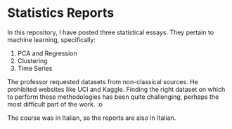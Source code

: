 # Statistics Reports
In this repository, I have posted three statistical essays. They pertain to machine learning, specifically:
  1) PCA and Regression
  2) Clustering
  3) Time Series

The professor requested datasets from non-classical sources. He prohibited websites like UCI and Kaggle. Finding the right dataset on which to perform these methodologies has been quite challenging, perhaps the most difficult part of the work. :o

The course was in Italian, so the reports are also in Italian.
